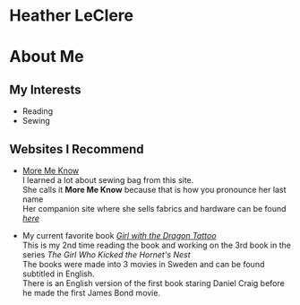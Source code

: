 # Heather LeClere 
 
# About Me  

## My Interests  
* Reading  
* Sewing  



## Websites I Recommend  
* [More Me Know](https://www.youtube.com/@LaurenMormino)    
 I learned a lot about sewing bag from this site.  
 She calls it **More Me Know** because that is how you pronounce her last name  
 Her companion site where she sells fabrics and hardware can be found [_here_](https://moremeknow.com/)    

* My current favorite book [_Girl with the Dragon Tattoo_](https://www.amazon.com/Girl-with-Dragon-Tattoo-audiobook/dp/B001G8MA4O/ref=sr_1_3?crid=1BB56G4JAGMZS&dib=eyJ2IjoiMSJ9.-i4P7ArtSzfQZ5cvpXSG2WwJ_5jpO1VVTaTst2PdApXO0YeyEtkPt1X3fOh-FgLAoFwkGwnFW6OE5N8AR5T_jg5qhLFbATjKqjX0o1_mdz07esbHSDcpMHsXDG6hN9mWSY-fWclRn-YGMEuTWDjHk9SuX0-RdZWahOP6mm8qgCdBp5iXgpb_zINBOjibNkfPnIwD0qSEbZvHNn30IHk__fiP2w8uhZbV8TFLGbc5ZVE.NhcWzbcRNcCOqYeXPxb2xQjUmcT_v9yA-vERfj4AbLw&dib_tag=se&keywords=girl+with+dragon+tattoo&qid=1737678911&sprefix=girl+with+dragon%2Caps%2C120&sr=8-3)    
 This is my 2nd time reading the book and working on the 3rd book in the series _The Girl Who Kicked the Hornet's Nest_  
 The books were made into 3 movies in Sweden and can be found subtitled in English.  
 There is an English version of the first book staring Daniel Craig before he made the first James Bond movie.



